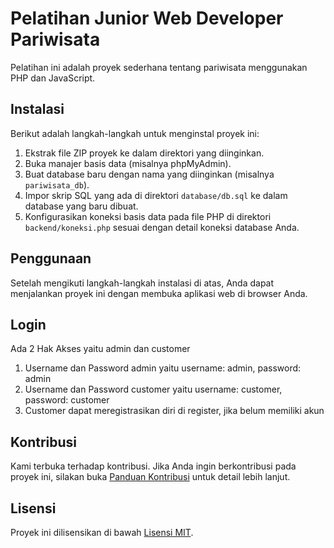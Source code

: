 # Pelatihan Junior Web Developer Pariwisata

Pelatihan ini adalah proyek sederhana tentang pariwisata menggunakan PHP dan JavaScript.

## Instalasi

Berikut adalah langkah-langkah untuk menginstal proyek ini:

1. Ekstrak file ZIP proyek ke dalam direktori yang diinginkan.
2. Buka manajer basis data (misalnya phpMyAdmin).
3. Buat database baru dengan nama yang diinginkan (misalnya `pariwisata_db`).
4. Impor skrip SQL yang ada di direktori `database/db.sql` ke dalam database yang baru dibuat.
5. Konfigurasikan koneksi basis data pada file PHP di direktori `backend/koneksi.php` sesuai dengan detail koneksi database Anda.

## Penggunaan

Setelah mengikuti langkah-langkah instalasi di atas, Anda dapat menjalankan proyek ini dengan membuka aplikasi web di browser Anda.

## Login

Ada 2 Hak Akses yaitu admin dan customer
1. Username dan Password admin yaitu username: admin, password: admin
2. Username dan Password customer yaitu username: customer, password: customer 
3. Customer dapat meregistrasikan diri di register, jika belum memiliki akun

## Kontribusi

Kami terbuka terhadap kontribusi. Jika Anda ingin berkontribusi pada proyek ini, silakan buka [Panduan Kontribusi](CONTRIBUTING.md) untuk detail lebih lanjut.

## Lisensi

Proyek ini dilisensikan di bawah [Lisensi MIT](LICENSE).
